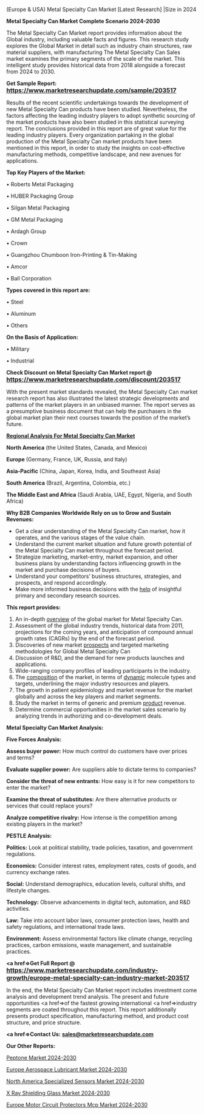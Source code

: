  (Europe & USA) Metal Specialty Can Market [Latest Research] |Size in 2024

<strong>Metal Specialty Can Market Complete Scenario 2024-2030</strong>

The Metal Specialty Can Market report provides information about the Global industry, including valuable facts and figures. This research study explores the Global Market in detail such as industry chain structures, raw material suppliers, with manufacturing The Metal Specialty Can Sales market examines the primary segments of the scale of the market. This intelligent study provides historical data from 2018 alongside a forecast from 2024 to 2030.

<strong>Get Sample Report: <a href=https://www.marketresearchupdate.com/sample/203517><font size=3 color=#0000ff>https://www.marketresearchupdate.com/sample/203517</font></a></strong>

Results of the recent scientific undertakings towards the development of new Metal Specialty Can products have been studied. Nevertheless, the factors affecting the leading industry players to adopt synthetic sourcing of the market products have also been studied in this statistical surveying report. The conclusions provided in this report are of great value for the leading industry players. Every organization partaking in the global production of the Metal Specialty Can market products have been mentioned in this report, in order to study the insights on cost-effective manufacturing methods, competitive landscape, and new avenues for applications.

<strong>Top Key Players of the Market:</strong>

• Roberts Metal Packaging

• HUBER Packaging Group

• Silgan Metal Packaging

• GM Metal Packaging

• Ardagh Group

• Crown

• Guangzhou Chumboon Iron-Printing & Tin-Making

• Amcor

• Ball Corporation

<strong>Types covered in this report are: </strong>

• Steel

• Aluminum

• Others

<strong>On the Basis of Application:</strong>

• Military

• Industrial

<strong>Check Discount on Metal Specialty Can Market report @ <a href=https://www.marketresearchupdate.com/discount/203517><font size=3 color=#0000ff>https://www.marketresearchupdate.com/discount/203517</font></a></strong>

With the present market standards revealed, the Metal Specialty Can market research report has also illustrated the latest strategic developments and patterns of the market players in an unbiased manner. The report serves as a presumptive business document that can help the purchasers in the global market plan their next courses towards the position of the market’s future.

<strong><u><b>Regional Analysis For Metal Specialty Can Market</b></u></strong>

<strong><b>North America</b></strong> (the United States, Canada, and Mexico)

<strong><b>Europe </b></strong>(Germany, France, UK, Russia, and Italy)

<strong><b>Asia-Pacific</b></strong> (China, Japan, Korea, India, and Southeast Asia)

<strong><b>South America</b></strong> (Brazil, Argentina, Colombia, etc.)

<strong><b>The Middle East and Africa</b></strong> (Saudi Arabia, UAE, Egypt, Nigeria, and South Africa)

<strong>Why B2B Companies Worldwide Rely on us to Grow and Sustain Revenues:</strong>
<ul>
  <li>Get a clear understanding of the Metal Specialty Can market, how it operates, and the various stages of the value chain.</li>
  <li>Understand the current market situation and future growth potential of the Metal Specialty Can market throughout the forecast period.</li>
  <li>Strategize marketing, market-entry, market expansion, and other business plans by understanding factors influencing growth in the market and purchase decisions of buyers.</li>
  <li>Understand your competitors’ business structures, strategies, and prospects, and respond accordingly.</li>
  <li>Make more informed business decisions with the <a href=ASDF991299>help</a> of insightful primary and secondary research sources.</li>
</ul>
<strong>This report provides:</strong>
<ol>
  <li>An in-depth <a href=>overview</a> of the global market for Metal Specialty Can.</li>
  <li>Assessment of the global industry trends, historical data from 2011, projections for the coming years, and anticipation of compound annual growth rates (CAGRs) by the end of the forecast period.</li>
  <li>Discoveries of new market <a href=>prospects</a> and targeted marketing methodologies for Global Metal Specialty Can</li>
  <li>Discussion of R&amp;D, and the demand for new products launches and applications.</li>
  <li>Wide-ranging company profiles of leading participants in the industry.</li>
  <li>The <a href=ASDF881288>composition</a> of the market, in terms of <a href=>dynamic</a> molecule types and targets, underlining the major industry resources and players.</li>
  <li>The growth in patient epidemiology and market revenue for the market globally and across the key players and market segments.</li>
  <li>Study the market in terms of generic and premium <a href=>product</a> revenue.</li>
  <li>Determine commercial opportunities in the market sales scenario by analyzing trends in authorizing and co-development deals.</li>
</ol>

<strong>Metal Specialty Can Market Analysis:</strong>

<strong>Five Forces Analysis:</strong>

<strong>Assess buyer power:</strong> How much control do customers have over prices and terms?

<strong>Evaluate supplier power:</strong> Are suppliers able to dictate terms to companies?

<strong>Consider the threat of new entrants:</strong> How easy is it for new competitors to enter the market?

<strong>Examine the threat of substitutes:</strong> Are there alternative products or services that could replace yours?

<strong>Analyze competitive rivalry:</strong> How intense is the competition among existing players in the market?

<strong>PESTLE Analysis:</strong>

<strong>Politics:</strong> Look at political stability, trade policies, taxation, and government regulations.

<strong>Economics:</strong> Consider interest rates, employment rates, costs of goods, and currency exchange rates.

<strong>Social:</strong> Understand demographics, education levels, cultural shifts, and lifestyle changes.

<strong>Technology:</strong> Observe advancements in digital tech, automation, and R&D activities.

<strong>Law:</strong> Take into account labor laws, consumer protection laws, health and safety regulations, and international trade laws.

<strong>Environment:</strong> Assess environmental factors like climate change, recycling practices, carbon emissions, waste management, and sustainable practices.

<strong><a href=>Get Full Report</a> @ <a href=https://www.marketresearchupdate.com/industry-growth/europe-metal-specialty-can-industry-market-203517><font size=3 color=#0000ff>https://www.marketresearchupdate.com/industry-growth/europe-metal-specialty-can-industry-market-203517</font></a></strong>

In the end, the Metal Specialty Can Market report includes investment come analysis and development trend analysis. The present and future opportunities <a href=>of</a> the fastest growing international <a href=>industry</a> segments are coated throughout this report. This report additionally presents product specification, manufacturing method, and product cost structure, and price structure.

<strong><a href=><strong>Contact Us:</strong></a></strong>
<strong>sales@marketresearchupdate.com</strong>

<strong>Our Other Reports:</strong>

<a href=https://www.linkedin.com/pulse/peptone-market-size-growth-set-surge-significantly>Peptone Market 2024-2030</a>

<a href=https://www.linkedin.com/pulse/europe-aerospace-lubricant-market-size-opportunities>Europe Aerospace Lubricant Market 2024-2030</a>

<a href=https://www.linkedin.com/pulse/north-america-specialized-sensors-market>North America Specialized Sensors Market 2024-2030</a>

<a href=https://www.linkedin.com/pulse/x-ray-shielding-glass-market-2023-new-comprehensive-ble9f/>X Ray Shielding Glass Market 2024-2030</a>

<a href=https://www.linkedin.com/pulse/europe-motor-circuit-protectors-mcp-market-research-qcjnf/>Europe Motor Circuit Protectors Mcp Market 2024-2030</a>

